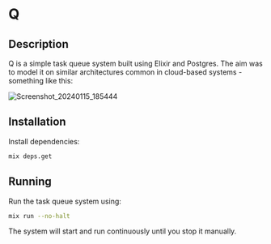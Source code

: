 # Q

## Description

Q is a simple task queue system built using Elixir and Postgres. The aim was to model it on similar architectures common in cloud-based systems - something like this:

![Screenshot_20240115_185444](https://github.com/mmmmillar/q/assets/52740958/00fa37bc-0b9d-4b45-8b89-d24beeeeda90)

## Installation

Install dependencies:

```bash
mix deps.get
```

## Running

Run the task queue system using:

```bash
mix run --no-halt
```

The system will start and run continuously until you stop it manually.
